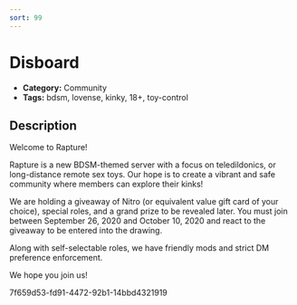 ```yaml
---
sort: 99
---
```


# Disboard

- **Category:** Community
- **Tags:** bdsm, lovense, kinky, 18+, toy-control

## Description

Welcome to Rapture!

Rapture is a new BDSM-themed server with a focus on teledildonics, or long-distance remote sex toys.  Our hope is to create a vibrant and safe community where members can explore their kinks!

We are holding a giveaway of Nitro (or equivalent value gift card of your choice), special roles, and a grand prize to be revealed later.  You must join between September 26, 2020 and October 10, 2020 and react to the giveaway to be entered into the drawing.

Along with self-selectable roles, we have friendly mods and strict DM preference enforcement.

We hope you join us!

7f659d53-fd91-4472-92b1-14bbd4321919